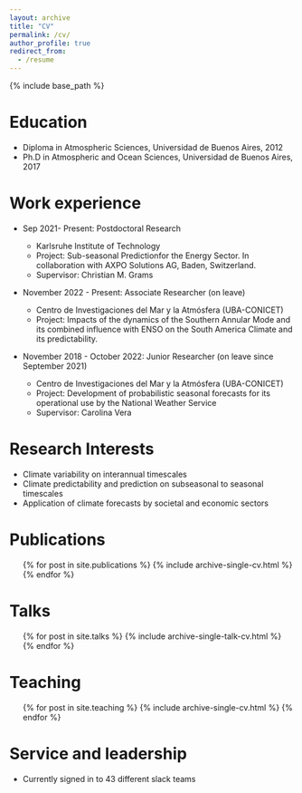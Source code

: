 ```yaml
---
layout: archive
title: "CV"
permalink: /cv/
author_profile: true
redirect_from:
  - /resume
---
```


{% include base_path %}

Education
======
* Diploma in Atmospheric Sciences, Universidad de Buenos Aires, 2012
* Ph.D in Atmospheric and Ocean Sciences, Universidad de Buenos Aires, 2017

Work experience
======
* Sep 2021- Present: Postdoctoral Research
  * Karlsruhe Institute of Technology
  * Project: Sub-seasonal Predictionfor the Energy Sector. In collaboration with AXPO Solutions AG, Baden, Switzerland.
  * Supervisor: Christian M. Grams
  
* November 2022 - Present: Associate Researcher (on leave)
  * Centro de Investigaciones del Mar y la Atmósfera (UBA-CONICET)
  * Project: Impacts of the dynamics of the Southern Annular Mode and its combined influence with ENSO on the South America Climate and its predictability.
  
  
* November 2018 - October 2022: Junior Researcher (on leave since September 2021)
  * Centro de Investigaciones del Mar y la Atmósfera (UBA-CONICET)
  * Project: Development of probabilistic seasonal forecasts for its operational use by the National Weather Service
  * Supervisor: Carolina Vera
  
Research Interests
======
* Climate variability on interannual timescales
* Climate predictability and prediction on subseasonal to seasonal timescales
* Application of climate forecasts by societal and economic sectors

Publications
======
  <ul>{% for post in site.publications %}
    {% include archive-single-cv.html %}
  {% endfor %}</ul>
  
Talks
======
  <ul>{% for post in site.talks %}
    {% include archive-single-talk-cv.html %}
  {% endfor %}</ul>
  
Teaching
======
  <ul>{% for post in site.teaching %}
    {% include archive-single-cv.html %}
  {% endfor %}</ul>
  
Service and leadership
======
* Currently signed in to 43 different slack teams
